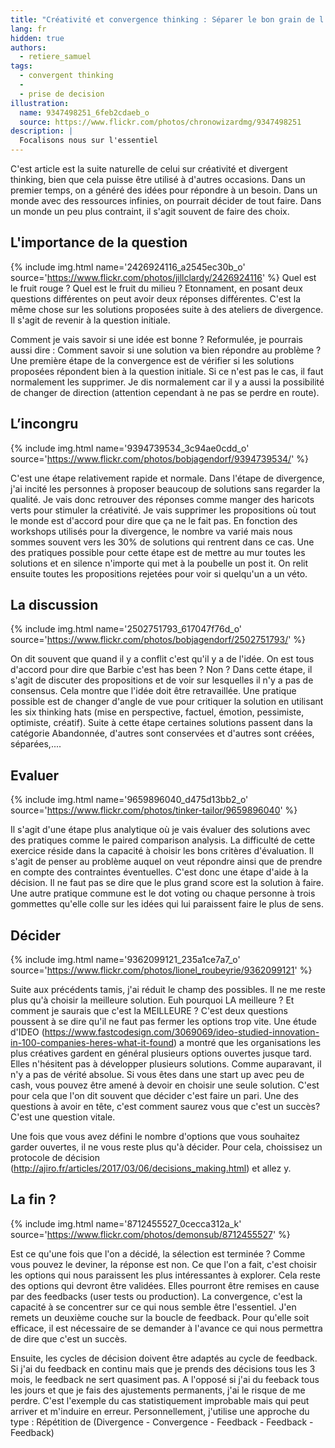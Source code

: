 ```yaml
---
title: "Créativité et convergence thinking : Séparer le bon grain de l'ivraie"
lang: fr
hidden: true
authors:
  - retiere_samuel
tags:
  - convergent thinking
  - 
  - prise de decision
illustration:
  name: 9347498251_6feb2cdaeb_o
  source: https://www.flickr.com/photos/chronowizardmg/9347498251
description: |
  Focalisons nous sur l'essentiel
---
```

C'est article est la suite naturelle de celui sur créativité et divergent thinking, bien que cela puisse être utilisé à d'autres occasions. Dans un premier temps, on a généré des idées pour répondre à un besoin. Dans un monde avec des ressources infinies, on pourrait décider de tout faire. Dans un monde un peu plus contraint, il s'agit souvent de faire des choix.

## L'importance de la question
{% include img.html
    name='2426924116_a2545ec30b_o'
    source='https://www.flickr.com/photos/jillclardy/2426924116'
%} 
Quel est le fruit rouge ? Quel est le fruit du milieu ? Etonnament, en posant deux questions différentes on peut avoir deux réponses différentes. C'est la même chose sur les solutions proposées suite à des ateliers de divergence. Il s'agit de revenir à la question initiale.
 
Comment je vais savoir si une idée est bonne ? Reformulée, je pourrais aussi dire : Comment savoir si une solution va bien répondre au problème ? Une première étape de la convergence est de vérifier si les solutions proposées répondent bien à la question initiale. Si ce n'est pas le cas, il faut normalement les supprimer. Je dis normalement car il y a aussi la possibilité de changer de direction (attention cependant à ne pas se perdre en route). 

## L’incongru
{% include img.html
    name='9394739534_3c94ae0cdd_o'
    source='https://www.flickr.com/photos/bobjagendorf/9394739534/'
%} 

C'est une étape relativement rapide et normale. Dans l'étape de divergence, j'ai incité les personnes à proposer beaucoup de solutions sans regarder la qualité. Je vais donc retrouver des réponses comme manger des haricots verts pour stimuler la créativité. Je vais supprimer les propositions où tout le monde est d'accord pour dire que ça ne le fait pas. En fonction des workshops utilisés pour la divergence, le nombre va varié mais nous sommes souvent vers les 30% de solutions qui rentrent dans ce cas. Une des pratiques possible pour cette étape est de mettre au mur toutes les solutions et en silence n'importe qui met à la poubelle un post it. On relit ensuite toutes les propositions rejetées pour voir si quelqu'un a un véto.

## La discussion
{% include img.html
    name='2502751793_617047f76d_o'
    source='https://www.flickr.com/photos/bobjagendorf/2502751793/'
%} 

On dit souvent que quand il y a conflit c'est qu'il y a de l'idée. On est tous d'accord pour dire que Barbie c'est has been ? Non ? Dans cette étape, il s'agit de discuter des propositions et de voir sur lesquelles il n'y a pas de consensus. Cela montre que l'idée doit être retravaillée. Une pratique possible est de changer d'angle de vue pour critiquer la solution en utilisant les six thinking hats (mise en perspective, factuel, émotion, pessimiste, optimiste, créatif). Suite à cette étape certaines solutions passent dans la catégorie Abandonnée, d'autres sont conservées et d'autres sont créées, séparées,....

## Evaluer
{% include img.html
    name='9659896040_d475d13bb2_o'
    source='https://www.flickr.com/photos/tinker-tailor/9659896040'
%} 

Il s'agit d'une étape plus analytique où je vais évaluer des solutions avec des pratiques comme le paired comparison analysis. La difficulté de cette exercice réside dans la capacité à choisir les bons critères d'évaluation. Il s'agit de penser au problème auquel on veut répondre ainsi que de prendre en compte des contraintes éventuelles. C'est donc une étape d'aide à la décision. Il ne faut pas se dire que le plus grand score est la solution à faire. Une autre pratique commune est le dot voting ou chaque personne à trois gommettes qu'elle colle sur les idées qui lui paraissent faire le plus de sens.

## Décider
{% include img.html
    name='9362099121_235a1ce7a7_o'
    source='https://www.flickr.com/photos/lionel_roubeyrie/9362099121'
%} 


Suite aux précédents tamis, j'ai réduit le champ des possibles. Il ne me reste plus qu'à choisir la meilleure solution. Euh pourquoi LA meilleure ? Et comment je saurais que c'est la MEILLEURE ? C'est deux questions poussent à se dire qu'il ne faut pas fermer les options trop vite. Une étude d'IDEO (https://www.fastcodesign.com/3069069/ideo-studied-innovation-in-100-companies-heres-what-it-found) a montré que les organisations les plus créatives gardent en général plusieurs options ouvertes jusque tard. Elles n'hésitent pas à développer plusieurs solutions. Comme auparavant, il n'y a pas de vérité absolue. Si vous êtes dans une start up avec peu de cash, vous pouvez être amené à devoir en choisir une seule solution. C'est pour cela que l'on dit souvent que décider c'est faire un pari. Une des questions à avoir en tête, c'est comment saurez vous que c'est un succès? C'est une question vitale.

Une fois que vous avez défini le nombre d'options que vous souhaitez garder ouvertes, il ne vous reste plus qu'à décider. Pour cela, choissisez un protocole de décision (http://ajiro.fr/articles/2017/03/06/decisions_making.html) et allez y.

## La fin ?
{% include img.html
    name='8712455527_0cecca312a_k'
    source='https://www.flickr.com/photos/demonsub/8712455527'
%} 

Est ce qu'une fois que l'on a décidé, la sélection est terminée ? Comme vous pouvez le deviner, la réponse est non. Ce que l'on a fait, c'est choisir les options qui nous paraissent les plus intéressantes à explorer. Cela reste des options qui devront être validées. Elles pourront être remises en cause par des feedbacks (user tests ou production). La convergence, c'est la capacité à se concentrer sur ce qui nous semble être l'essentiel. J'en remets un deuxième couche sur la boucle de feedback. Pour qu'elle soit efficace, il est nécessaire de se demander à l'avance ce qui nous permettra de dire que c'est un succès. 

Ensuite, les cycles de décision doivent être adaptés au cycle de feedback. Si j'ai du feedback en continu mais que je prends des décisions tous les 3 mois, le feedback ne sert quasiment pas. A l'opposé si j'ai du feeback tous les jours et que je fais des ajustements permanents, j'ai le risque de me perdre. C'est l'exemple du cas statistiquement improbable mais qui peut arriver et m'induire en erreur. Personnellement, j'utilise une approche du type : Répétition de (Divergence - Convergence - Feedback - Feedback - Feedback) 
